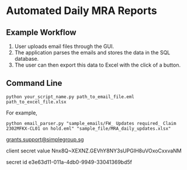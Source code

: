 # Automated Daily MRA Reports

## Example Workflow
1. User uploads email files through the GUI.
2. The application parses the emails and stores the data in the SQL database.
3. The user can then export this data to Excel with the click of a button.

##  Command Line
```
python your_script_name.py path_to_email_file.eml path_to_excel_file.xlsx
```
For example,
```
python email_parser.py "sample_emails/FW_ Updates required_ Claim 2302MFKX-CL01 on hold.eml" "sample_file/MRA_daily_updates.xlsx"
``````

grants.support@simplegroup.sg

client secret value 
Nnx8Q~XEXNZ.GEVhY8NY3sUPGIH8uVOxoCxxvaNM

secret id
e3e63d11-011a-4db0-9949-33041369bd5f